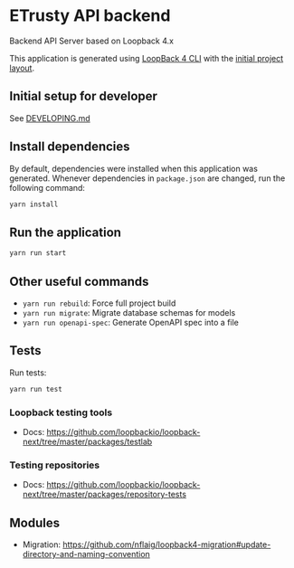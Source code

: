 # ETrusty API backend

Backend API Server based on Loopback 4.x

This application is generated using [LoopBack 4 CLI](https://loopback.io/doc/en/lb4/Command-line-interface.html) with the
[initial project layout](https://loopback.io/doc/en/lb4/Loopback-application-layout.html).

## Initial setup for developer

See [DEVELOPING.md](./DEVELOPING.md)

## Install dependencies

By default, dependencies were installed when this application was generated.
Whenever dependencies in `package.json` are changed, run the following command:

```sh
yarn install
```

## Run the application

```sh
yarn run start
```

## Other useful commands

- `yarn run rebuild`: Force full project build
- `yarn run migrate`: Migrate database schemas for models
- `yarn run openapi-spec`: Generate OpenAPI spec into a file

## Tests

Run tests:

```sh
yarn run test
```

### Loopback testing tools

- Docs: <https://github.com/loopbackio/loopback-next/tree/master/packages/testlab>

### Testing repositories

- Docs: <https://github.com/loopbackio/loopback-next/tree/master/packages/repository-tests>

## Modules

- Migration: <https://github.com/nflaig/loopback4-migration#update-directory-and-naming-convention>
